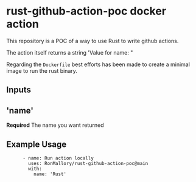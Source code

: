# rust-github-action-poc docker action

This repository is a POC of a way to use Rust to write github actions.

The action itself returns a string 'Value for name: <name>"

Regarding the `Dockerfile` best efforts has been made to create a minimal image to run the rust binary.

## Inputs

## 'name'

**Required** The name you want returned

## Example Usage

```
      - name: Run action locally
        uses: RonMallory/rust-github-action-poc@main
        with:
          name: 'Rust'
```
